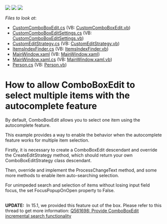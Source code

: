 <!-- default badges list -->
![](https://img.shields.io/endpoint?url=https://codecentral.devexpress.com/api/v1/VersionRange/128644302/12.1.7%2B)
[![](https://img.shields.io/badge/Open_in_DevExpress_Support_Center-FF7200?style=flat-square&logo=DevExpress&logoColor=white)](https://supportcenter.devexpress.com/ticket/details/E4226)
[![](https://img.shields.io/badge/📖_How_to_use_DevExpress_Examples-e9f6fc?style=flat-square)](https://docs.devexpress.com/GeneralInformation/403183)
<!-- default badges end -->
<!-- default file list -->
*Files to look at*:

* [CustomComboBoxEdit.cs](./CS/CustomCheckComboBox/CustomComboBoxEdit.cs) (VB: [CustomComboBoxEdit.vb](./VB/CustomCheckComboBox/CustomComboBoxEdit.vb))
* [CustomComboBoxEditSettings.cs](./CS/CustomCheckComboBox/CustomComboBoxEditSettings.cs) (VB: [CustomComboBoxEditSettings.vb](./VB/CustomCheckComboBox/CustomComboBoxEditSettings.vb))
* [CustomEditStrategy.cs](./CS/CustomCheckComboBox/CustomEditStrategy.cs) (VB: [CustomEditStrategy.vb](./VB/CustomCheckComboBox/CustomEditStrategy.vb))
* [ItemsIndexFinder.cs](./CS/CustomCheckComboBox/ItemsIndexFinder.cs) (VB: [ItemsIndexFinder.vb](./VB/CustomCheckComboBox/ItemsIndexFinder.vb))
* [MainWindow.xaml](./CS/CustomCheckComboBox/MainWindow.xaml) (VB: [MainWindow.xaml](./VB/CustomCheckComboBox/MainWindow.xaml))
* [MainWindow.xaml.cs](./CS/CustomCheckComboBox/MainWindow.xaml.cs) (VB: [MainWindow.xaml.vb](./VB/CustomCheckComboBox/MainWindow.xaml.vb))
* [Person.cs](./CS/CustomCheckComboBox/Person.cs) (VB: [Person.vb](./VB/CustomCheckComboBox/Person.vb))
<!-- default file list end -->
# How to allow ComboBoxEdit to select multiple items with the autocomplete feature


<p>By default, ComboBoxEdit allows you to select one item using the autocomplete feature.</p>
<p>This example provides a way to enable the behavior when the autocomplete feature works for multiple item selection.</p>
<p>Firstly, it is necessary to create a ComboBoxEdit descendant and override the CreateEditStrategy method, which should return your own ComboBoxEditStrategy class descendant.</p>
<p>Then, override and implement the ProcessChangeText method, and some more methods to enable item auto-searching selection.</p>
<p>For unimpeded search and selection of items without losing input field focus, the set FocusPopupOnOpen property to False.<br /><br /></p>
<p><strong>UPDATE: </strong> In 15.1, we provided this feature out of the box. Please refer to this thread to get more information: <a href="https://www.devexpress.com/Support/Center/p/Q561698">Q561698: Provide ComboBoxEdit incremental search functionality </a></p>

<br/>


